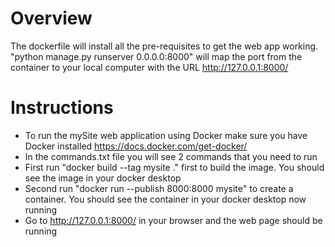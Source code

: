 # Overview
The dockerfile will install all the pre-requisites to get the web app working. "python manage.py runserver 0.0.0.0:8000" will map the port from the container to your local computer with the URL http://127.0.0.1:8000/

# Instructions
* To run the mySite web application using Docker make sure you have Docker installed https://docs.docker.com/get-docker/
* In the commands.txt file you will see 2 commands that you need to run
* First run "docker build --tag mysite ." first to build the image. You should see the image in your docker desktop
* Second run "docker run --publish 8000:8000 mysite" to create a container. You should see the container in your docker desktop now running
* Go to http://127.0.0.1:8000/ in your browser and the web page should be running
